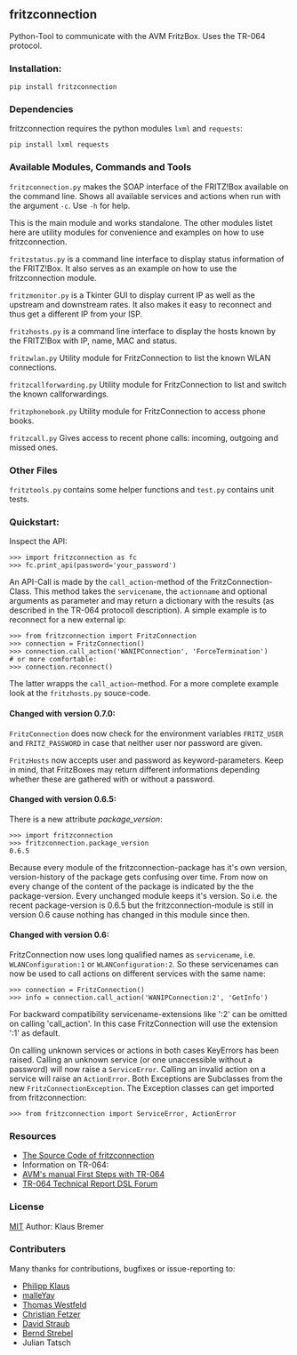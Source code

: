 ## fritzconnection

Python-Tool to communicate with the AVM FritzBox.
Uses the TR-064 protocol.

### Installation:

    pip install fritzconnection

### Dependencies

fritzconnection requires the python modules `lxml` and `requests`:

    pip install lxml requests

### Available Modules, Commands and Tools

`fritzconnection.py` makes the SOAP interface of the FRITZ!Box available on the command line.
Shows all available services and actions when run with the argument `-c`. Use `-h` for help.

This is the main module and works standalone. The other modules listet here are utility modules for convenience and examples on how to use fritzconnection.

`fritzstatus.py` is a command line interface to display status information of the FRITZ!Box.
It also serves as an example on how to use the fritzconnection module.

`fritzmonitor.py` is a Tkinter GUI to display current IP as well as the upstream and downstream rates.
It also makes it easy to reconnect and thus get a different IP from your ISP.

`fritzhosts.py` is a command line interface to display the hosts known by the FRITZ!Box with IP, name, MAC and status.

`fritzwlan.py` Utility module for FritzConnection to list the known WLAN connections.

`fritzcallforwarding.py` Utility module for FritzConnection to list and switch the known callforwardings.

`fritzphonebook.py` Utility module for FritzConnection to access phone books.

`fritzcall.py` Gives access to recent phone calls: incoming, outgoing and missed ones.


### Other Files

`fritztools.py` contains some helper functions and `test.py` contains unit tests.

### Quickstart:

Inspect the API:

    >>> import fritzconnection as fc
    >>> fc.print_api(password='your_password')

An API-Call is made by the `call_action`-method of the FritzConnection-Class. This method takes the `servicename`, the `actionname` and optional arguments as parameter and may return a dictionary with the results (as described in the TR-064 protocoll description). A simple example is to reconnect for a new external ip:

    >>> from fritzconnection import FritzConnection
    >>> connection = FritzConnection()
    >>> connection.call_action('WANIPConnection', 'ForceTermination')
    # or more comfortable:
    >>> connection.reconnect()

The latter wrapps the `call_action`-method. For a more complete example look at the `fritzhosts.py` souce-code.


#### Changed with version 0.7.0:

`FritzConnection` does now check for the environment variables `FRITZ_USER` and `FRITZ_PASSWORD` in case that neither user nor password are given.

`FritzHosts` now accepts user and password as keyword-parameters. Keep in mind, that FritzBoxes may return different informations depending whether these are gathered with or without a password.


#### Changed with version 0.6.5:

There is a new attribute *package_version*:

    >>> import fritzconnection
    >>> fritzconnection.package_version
    0.6.5

Because every module of the fritzconnection-package has it's own version, version-history of the package gets confusing over time. From now on every change of the content of the package is indicated by the the package-version. Every unchanged module keeps it's version. So i.e. the recent package-version is 0.6.5 but the fritzconnection-module is still in version 0.6 cause nothing has changed in this module since then.


#### Changed with version 0.6:

FritzConnection now uses long qualified names as `servicename`, i.e. `WLANConfiguration:1` or `WLANConfiguration:2`. So these servicenames can now be used to call actions on different services with the same name:

    >>> connection = FritzConnection()
    >>> info = connection.call_action('WANIPConnection:2', 'GetInfo')

For backward compatibility servicename-extensions like ':2' can be omitted on calling 'call_action'. In this case FritzConnection will use the extension ':1' as default.

On calling unknown services or actions in both cases KeyErrors has been raised. Calling an unknown service (or one unaccessible without a password) will now raise a `ServiceError`. Calling an invalid action on a service will raise an `ActionError`. Both Exceptions are Subclasses from the new `FritzConnectionException`. The Exception classes can get imported from fritzconnection:

    >>> from fritzconnection import ServiceError, ActionError


### Resources

* [The Source Code of fritzconnection](https://bitbucket.org/kbr/fritzconnection)
* Information on TR-064:
* [AVM's manual First Steps with TR-064](http://avm.de/fileadmin/user_upload/Global/Service/Schnittstellen/AVM_TR-064_first_steps.pdf)
* [TR-064 Technical Report DSL Forum](http://www.broadband-forum.org/technical/download/TR-064.pdf)


### License

[MIT](https://opensource.org/licenses/MIT)
Author: Klaus Bremer


### Contributers

Many thanks for contributions, bugfixes or issue-reporting to:

* [Philipp Klaus](https://bitbucket.org/pklaus)
* [malleYay](https://bitbucket.org/malleYay)
* [Thomas Westfeld](https://bitbucket.org/westfeld)
* [Christian Fetzer](https://bitbucket.org/fetzerch)
* [David Straub](https://bitbucket.org/DavidMStraub)
* [Bernd Strebel](https://bitbucket.org/bstrebel)
* Julian Tatsch

